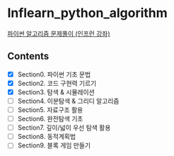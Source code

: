 # Inflearn_python_algorithm
[파이썬 알고리즘 문제풀이 (인프런 강좌)](https://www.inflearn.com/course/%ED%8C%8C%EC%9D%B4%EC%8D%AC-%EC%95%8C%EA%B3%A0%EB%A6%AC%EC%A6%98-%EB%AC%B8%EC%A0%9C%ED%92%80%EC%9D%B4-%EC%BD%94%EB%94%A9%ED%85%8C%EC%8A%A4%ED%8A%B8)
## Contents
- [x] Section0. 파이썬 기초 문법
- [x] Section2. 코드 구현력 기르기
- [x] Section3. 탐색 & 시뮬레이션
- [ ] Section4. 이분탐색 & 그리디 알고리즘
- [ ] Section5. 자료구조 활용
- [ ] Section6. 완전탐색 기초
- [ ] Section7. 깊이/넓이 우선 탐색 활용
- [ ] Section8. 동적계획법
- [ ] Section9. 블록 게임 만들기